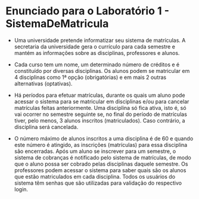 # Enunciado para o Laboratório 1 - SistemaDeMatricula

- Uma universidade pretende informatizar seu sistema de matrículas. A secretaria da universidade gera o currículo para cada semestre e mantém as informações sobre as disciplinas, professores e alunos.    

- Cada curso tem um nome, um determinado número de créditos e é constituído por diversas disciplinas. Os alunos podem se matricular em 4 disciplinas como 1ª opção (obrigatórias) e em mais 2 outras alternativas (optativas).    

- Há períodos para efetuar matrículas, durante os quais um aluno pode acessar o sistema para se matricular em disciplinas e/ou para cancelar matrículas feitas anteriormente. Uma disciplina só fica ativa, isto é, só vai ocorrer no semestre seguinte se, no final do período de matrículas tiver, pelo menos, 3 alunos inscritos (matriculados). Caso contrário, a disciplina será cancelada. 

- O número máximo de alunos inscritos a uma disciplina é de 60 e quando este número é atingido, as inscrições (matrículas) para essa disciplina são encerradas. Após um aluno se inscrever para um semestre, o sistema de cobranças é notificado pelo sistema de matrículas, de modo que o aluno possa ser cobrado pelas disciplinas daquele semestre. Os professores podem acessar o sistema para saber quais são os alunos que estão matriculados em cada disciplina. Todos os usuários do sistema têm senhas que são utilizadas para validação do respectivo login.

